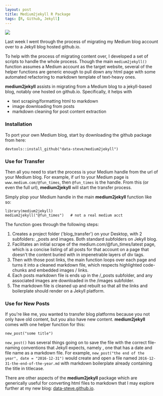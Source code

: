 ```yaml
---
layout: post
title: Medium2jekyll R Package
tags: [R, Github, Jekyll]
---
```



![](/inst/m2jekyll.png)


Last week I went through the process of migrating my Medium blog account over to a Jekyll blog hosted github.io.

To help with the process of migrating content over, I developed a set of scripts to handle the whole process. Though the main `medium2jekyll()` function assumes a Medium account as the target website, several of the helper functions are generic enough to pull down any html page with some automated refactoring to markdown template of text-heavy ones.


**medium2jekyll** assists  in migrating from a Medium blog to a jekyll-based blog, notably one hosted on github.io. Specifically, it helps with 
- text scraping/formatting html to markdown
- image downloading from posts
- markdown cleaning for post content extraction


### Installation

To port your own Medium blog, start by downloading the github package from here:

    devtools::install_github("data-steve/medium2jekyll")



### Use for Transfer

Then all you need to start the process is your Medium handle from the url of your Medium blog.
For example, if url to your Medium page is `www.medium.com/@fun_times`, then `@fun_times`
is the handle. From this (or even the full url), **medium2jekyll** will start the transfer process.

Simply plop your Medium handle in the main **medium2jekyll** function like so:

    library(medium2jekyll)
    medium2jekyll("@fun_times")   # not a real medium acct
    

The function goes through the following steps:

  1. Creates a project folder ('blog_transfer') on your Desktop, with 2 subfolders: _posts and images. Both standard subfolders on Jekyll blog. 
  2. Facilitates an initial scrape of the medium.com/@fun_times/latest page, which is a concise listing of all posts for that account on a page that doesn't the content buried with in impenetrable layers of div tags.
  3. Then with those post links, the main function loops over each page and turns it into a cleaned markdown file, which respects highlighted code-chunks and embedded images / links. 
  4. Each posts markdown file is ends up in the /_posts subfolder, and any associated images are downloaded in the /images subfolder. 
  5. The markdown file is cleaned up and rebuilt so that all the links and boilerplate should render on a Jekyll platform.
  


### Use for New Posts

If you're like me, you wanted to transfer blog platforms because you not only have old content, but you also have new content. 
**medium2jekyll** comes with one helper function for this:

    new_post("some title")
    
`new_post()` has several things going on to save the file with the correct file-naming conventions that Jekyll expects, namely <grin>, one that has a date and file name as a markdown file. For example, `new_post("the end of the year", date = "2016-12-31")` would create and open a file named `2016-12-31-the-end-of-the-year.md` with markdown boilerplate already containing the title in titlecase.


There are other aspects of the **medium2jekyll** package which are generically useful for converting html files to markdown that I may explore further at my new blog: [data-steve.github.io](data-steve.github.io). 